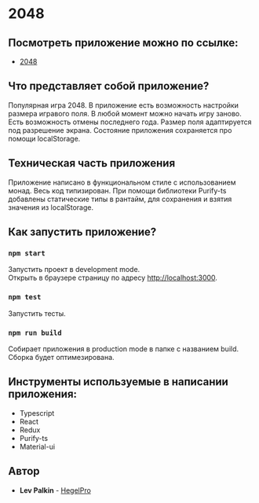 # 2048
## Посмотреть приложение можно по ссылке:
* [2048](http://134.209.230.51:8080/)

## Что представляет собой приложение?
Популярная игра 2048.
В приложение есть возможность настройки размера игравого поля.
В любой момент можно начать игру заново.
Есть возможность отмены последнего года.
Размер поля адаптируется под разрешение экрана.
Состояние приложения сохраняется про помощи localStorage.

## Техническая часть приложения
Приложение написано в функциональном стиле с использованием монад.
Весь код типизирован.
При помощи библиотеки Purify-ts добавлены статические типы в рантайм, для сохранения и взятия значения из localStorage.

## Как запустить приложение?

### `npm start`
Запустить проект в development mode.<br>
Открыть в браузере страницу по адресу [http://localhost:3000](http://localhost:3000).

### `npm test`
Запустить тесты.

### `npm run build`
Собирает приложения в production mode в папке с названием build. Сборка будет оптимезирована.

## Инструменты используемые в написании приложения:
* Typescript
* React
* Redux
* Purify-ts
* Material-ui

## Автор
* **Lev Palkin** - [HegelPro](https://github.com/HegelPro)

